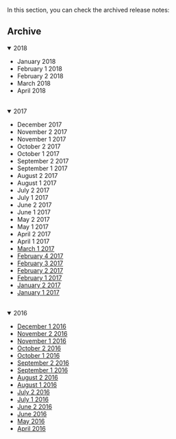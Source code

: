 In this section, you can check the archived release notes:

## Archive

<details open>
<summary>2018</summary>

* January 2018
* February 1 2018
* February 2 2018
* March 2018
* April 2018
    
</br>
</details>

<details open>
<summary>2017</summary>

* December 2017
* November 2 2017
* November 1 2017
* October 2 2017
* October 1 2017
* September 2 2017
* September 1 2017
* August 2 2017
* August 1 2017
* July 2 2017
* July 1 2017
* June 2 2017
* June 1 2017
* May 2 2017
* May 1 2017
* April 2 2017
* April 1 2017
* [March 1 2017](https://cdn.document360.io/9fafa0d5-d76f-40c5-8b02-ab9515d3e879/Images/Documentation/Release_Notes_March_1_2017%281%29.pdf)
* [February 4 2017](https://cdn.document360.io/9fafa0d5-d76f-40c5-8b02-ab9515d3e879/Images/Documentation/Release_Notes_February_4_2017%281%29.pdf)
* [February 3 2017](https://cdn.document360.io/9fafa0d5-d76f-40c5-8b02-ab9515d3e879/Images/Documentation/Release_Notes_February_3_2017%281%29.pdf)
* [February 2 2017](https://cdn.document360.io/9fafa0d5-d76f-40c5-8b02-ab9515d3e879/Images/Documentation/Release_Notes_February_2_2017%281%29.pdf)
* [February 1 2017](https://cdn.document360.io/9fafa0d5-d76f-40c5-8b02-ab9515d3e879/Images/Documentation/Release_Notes_February_1_2017%281%29.pdf)
* [January 2 2017](https://cdn.document360.io/9fafa0d5-d76f-40c5-8b02-ab9515d3e879/Images/Documentation/Release_Notes_January_2_2017%282%29.pdf)
* [January 1 2017](https://cdn.document360.io/9fafa0d5-d76f-40c5-8b02-ab9515d3e879/Images/Documentation/Release_Notes_January_1_2017%281%29.pdf)
    
</br>
</details>

<details open>
<summary>2016</summary>

* [December 1 2016](https://cdn.document360.io/9fafa0d5-d76f-40c5-8b02-ab9515d3e879/Images/Documentation/Release_Notes_December_1_2016%281%29.pdf)
* [November 2 2016](https://cdn.document360.io/9fafa0d5-d76f-40c5-8b02-ab9515d3e879/Images/Documentation/Release_Notes_November_2_2016%281%29.pdf)
* [November 1 2016](https://cdn.document360.io/9fafa0d5-d76f-40c5-8b02-ab9515d3e879/Images/Documentation/Release_Notes_November_1_2016%281%29.pdf)
* [October 2 2016](https://cdn.document360.io/9fafa0d5-d76f-40c5-8b02-ab9515d3e879/Images/Documentation/Release_Notes%20_October_2_2016%281%29.pdf)
* [October 1 2016](https://cdn.document360.io/9fafa0d5-d76f-40c5-8b02-ab9515d3e879/Images/Documentation/Release_Notes%20_October_1_2016%281%29.pdf)
* [September 2 2016](https://cdn.document360.io/9fafa0d5-d76f-40c5-8b02-ab9515d3e879/Images/Documentation/Release_Notes_September_%202_2016%281%29.pdf)
* [September 1 2016](https://cdn.document360.io/9fafa0d5-d76f-40c5-8b02-ab9515d3e879/Images/Documentation/Release_Notes_September_1_2016%281%29.pdf)
* [August 2 2016](https://cdn.document360.io/9fafa0d5-d76f-40c5-8b02-ab9515d3e879/Images/Documentation/Release_Notes_August_2_2016%281%29.pdf)
* [August 1 2016](https://cdn.document360.io/9fafa0d5-d76f-40c5-8b02-ab9515d3e879/Images/Documentation/Release_Notes_August_2016%281%29.pdf)
* [July 2 2016](https://cdn.document360.io/9fafa0d5-d76f-40c5-8b02-ab9515d3e879/Images/Documentation/Release_Notes_July_2_2016%281%29.pdf)
* [July 1 2016](https://cdn.document360.io/9fafa0d5-d76f-40c5-8b02-ab9515d3e879/Images/Documentation/Release_Notes_July_2016%281%29.pdf)
* [June 2 2016](https://cdn.document360.io/9fafa0d5-d76f-40c5-8b02-ab9515d3e879/Images/Documentation/Release_Notes_June_2_2016%281%29.pdf)
* [June 2016](https://cdn.document360.io/9fafa0d5-d76f-40c5-8b02-ab9515d3e879/Images/Documentation/Release_Notes+June_2016%281%29.pdf)
* [May 2016](https://cdn.document360.io/9fafa0d5-d76f-40c5-8b02-ab9515d3e879/Images/Documentation/Release_Notes+May+2016%281%29.pdf)
* [April 2016](https://cdn.document360.io/9fafa0d5-d76f-40c5-8b02-ab9515d3e879/Images/Documentation/Release_Notes_April_2016%281%29.pdf)
    
</br>
</details>